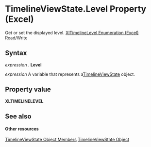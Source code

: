 
# TimelineViewState.Level Property (Excel)

Get or set the displayed level. [XlTimelineLevel Enumeration (Excel)](beb18b49-fd93-c037-4b09-3453569e945c.md) Read/Write


## Syntax

 _expression_ . **Level**

 _expression_ A variable that represents a[TimelineViewState](65889a9f-0288-063a-c1b5-452b18df1479.md) object.


## Property value

 **XLTIMELINELEVEL**


## See also


#### Other resources


[TimelineViewState Object Members](9b780573-b467-94e8-122f-ca004522e7c4.md)
[TimelineViewState Object](65889a9f-0288-063a-c1b5-452b18df1479.md)
